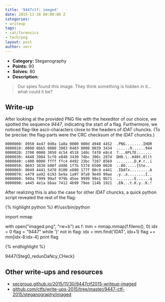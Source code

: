 ```yaml
---
title: '9447ctf: imaged'
date: 2015-11-30 00:00:00 Z
categories:
- writeup
tags:
- cat/forensics
- tech/png
layout: post
author: verr
---
```


* **Category:** Steganography
* **Points:** 90
* **Solves:** 80
* **Description:**

> Our spies found this image. They think something is hidden in it... what could it be?

## Write-up

After looking at the provided PNG file with the hexeditor of our choice, we spotted the sequence *9447*, indicating the start of a flag. Furthermore, we noticed flag-like ascii-characters close to the headers of *IDAT* chuncks. (To be precise: the flag-parts were the CRC checksum of the *IDAT* chuncks.)

<pre><code class="highlight">0000000: 8950 4e47 0d0a 1a0a 0000 000d 4948 4452  .PNG........IHDR
0000010: 0000 0bb5 0000 3903 0403 0000 0039 3434  ......9......<span class="s">944</span>
0000020: 3700 0000 3050 4c54 4518 140c f4f0 e8c4  <span class="s">7</span>...0PLTE.......
0000030: 4448 3084 5cf0 e848 3430 74bc 306c 2874  DH0.\..H40t.0l(t
0000040: c400 0000 ffff ffc4 4492 23bc 7287 8569  ........D.#.r..i
0000050: 0603 3830 b08f d486 1f7b 5374 6500 0020  ..80.....<span class="s">{Ste</span>..
0000060: 0049 4441 5478 0100 e880 177f 00c9 e441  .<span class="s">IDAT</span>x.........A
0000070: e479 aa92 6193 be9a 1a97 9fa9 9e49 99ae  .y..a........I..
0000080: 949a f999 99af 979b 45ee 9999 99e1 9b71  ........E......q
0000090: a445 4e1a bbaa 7412 4b99 79ee 114b 1921  .EN...t.K.y..K.!
</code></pre>


After realizing this is also the case for other *IDAT* chuncks, a quick python script revealed the rest of the flag:

{% highlight python %}
#!/usr/bin/python

import mmap

with open("imaged.png", "rw+b") as f:
    mm = mmap.mmap(f.fileno(), 0)
    idx = 0
    flag = "9447"
    while '}' not in flag:
        idx = mm.find('IDAT', idx+1)
        flag += mm[idx-8:idx-4]
    print flag

{% endhighlight %}

9447{Steg0_redunDaNcy_CHeck}

## Other write-ups and resources

* [secgroup.github.io/2015/11/30/9447ctf2015-writeup-imaged](http://secgroup.github.io/2015/11/30/9447ctf2015-writeup-imaged/)
* [github.com/ctfs/write-ups-2015/tree/master/9447-ctf-2015/steganography/imaged](https://github.com/ctfs/write-ups-2015/tree/master/9447-ctf-2015/steganography/imaged)
